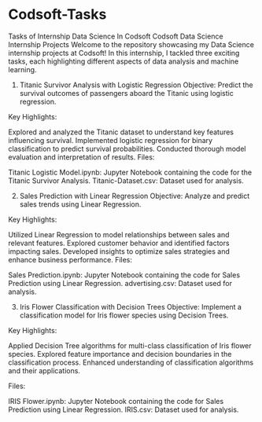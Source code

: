 # Codsoft-Tasks
Tasks of Internship Data Science In Codsoft
Codsoft Data Science Internship Projects
Welcome to the repository showcasing my Data Science internship projects at Codsoft! In this internship, I tackled three exciting tasks, each highlighting different aspects of data analysis and machine learning.

1. Titanic Survivor Analysis with Logistic Regression
Objective:
Predict the survival outcomes of passengers aboard the Titanic using logistic regression.

Key Highlights:

Explored and analyzed the Titanic dataset to understand key features influencing survival.
Implemented logistic regression for binary classification to predict survival probabilities.
Conducted thorough model evaluation and interpretation of results.
Files:

Titanic Logistic Model.ipynb: Jupyter Notebook containing the code for the Titanic Survivor Analysis.
Titanic-Dataset.csv: Dataset used for analysis.

2. Sales Prediction with Linear Regression
Objective:
Analyze and predict sales trends using Linear Regression.

Key Highlights:

Utilized Linear Regression to model relationships between sales and relevant features.
Explored customer behavior and identified factors impacting sales.
Developed insights to optimize sales strategies and enhance business performance.
Files:

Sales Prediction.ipynb: Jupyter Notebook containing the code for Sales Prediction using Linear Regression.
advertising.csv: Dataset used for analysis.

3. Iris Flower Classification with Decision Trees
Objective:
Implement a classification model for Iris flower species using Decision Trees.

Key Highlights:

Applied Decision Tree algorithms for multi-class classification of Iris flower species.
Explored feature importance and decision boundaries in the classification process.
Enhanced understanding of classification algorithms and their applications.

Files:

IRIS Flower.ipynb: Jupyter Notebook containing the code for Sales Prediction using Linear Regression.
IRIS.csv: Dataset used for analysis.
